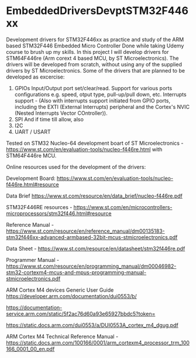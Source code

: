 # EmbeddedDriversDevptSTM32F446xx

Development drivers for STM32F446xx as practice and study of the ARM based STM32F446 Embedded Micro Controller
Done while taking Udemy course to brush up my skills.
In this project I will develop drivers for STM64F446re (Arm corext 4 based MCU, by ST Microelectronics).
The drivers will be developed from scratch, without using any of the supplied drivers by ST Microelectronics.
Some of the drivers that are planned to be developed as excercise:
1. GPIOs
	Input/Output port set/clear/read.
	Support for various ports configurations e.g. speed, otput type, pull-up/pull down, etc.
	Interrupts support - (Also with interrupts support initiated from GPIO ports, including the EXTI (External Interrupts) peripheral and the Cortex's NVIC (Nested Interrupts Vector COntroller)).
2. SPI
And if time till allow, also
3. I2C
4. UART / USART
 	


Tested on STM32 Nucleo-64 development boart of ST Microelectronics - https://www.st.com/en/evaluation-tools/nucleo-f446re.html with STM64F446re MCU.



Online resources used for the development of the drivers:

Development Board: https://www.st.com/en/evaluation-tools/nucleo-f446re.html#resource

Data Brief https://www.st.com/resource/en/data_brief/nucleo-f446re.pdf

STM32F446RE resources - https://www.st.com/en/microcontrollers-microprocessors/stm32f446.html#resource

Reference Manual - https://www.st.com/resource/en/reference_manual/dm00135183-stm32f446xx-advanced-armbased-32bit-mcus-stmicroelectronics.pdf

Data Sheet - https://www.st.com/resource/en/datasheet/stm32f446re.pdf

Programmer Manual - https://www.st.com/resource/en/programming_manual/dm00046982-stm32-cortexm4-mcus-and-mpus-programming-manual-stmicroelectronics.pdf

ARM Cortex M4 devices Generic User Guide
https://developer.arm.com/documentation/dui0553/b/

https://documentation-service.arm.com/static/5f2ac76d60a93e65927bbdc5?token=

https://static.docs.arm.com/dui0553/a/DUI0553A_cortex_m4_dgug.pdf

ARM Cortex M4 Technical Reference Manual -  https://static.docs.arm.com/100166/0001/arm_cortexm4_processor_trm_100166_0001_00_en.pdf

